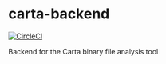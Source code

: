 # carta-backend

[![CircleCI](https://circleci.com/gh/Jubulani/carta-backend.svg?style=svg)](https://circleci.com/gh/Jubulani/carta-backend)

Backend for the Carta binary file analysis tool
